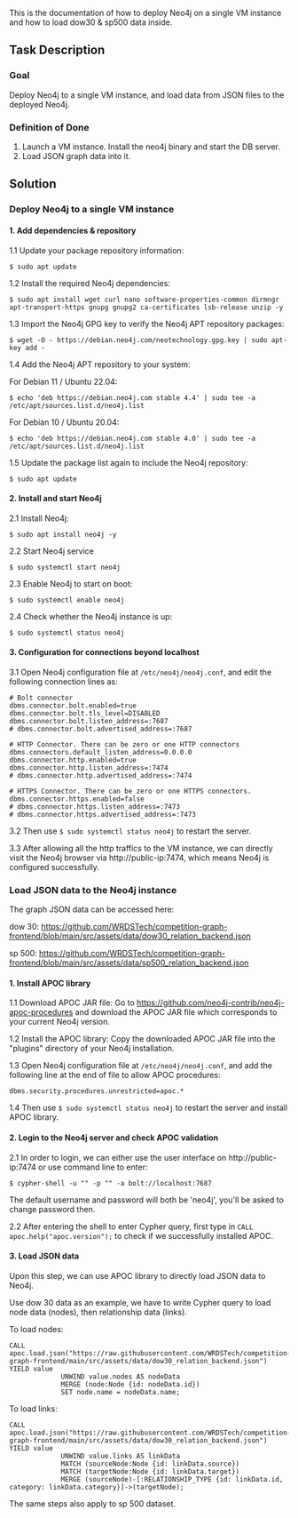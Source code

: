 This is the documentation of how to deploy Neo4j on a single VM instance and how to load dow30 & sp500 data inside.

## Task Description
### Goal
Deploy Neo4j to a single VM instance, and load data from JSON files to the deployed Neo4j.

### Definition of Done
1. Launch a VM instance. Install the neo4j binary and start the DB server.
2. Load JSON graph data into it. 

## Solution
### Deploy Neo4j to a single VM instance
#### 1. Add dependencies & repository
1.1 Update your package repository information:
   
   ```
   $ sudo apt update
   ```
1.2 Install the required Neo4j dependencies:

   ```
   $ sudo apt install wget curl nano software-properties-common dirmngr apt-transport-https gnupg gnupg2 ca-certificates lsb-release unzip -y
   ```
1.3 Import the Neo4j GPG key to verify the Neo4j APT repository packages:

   ```
   $ wget -O - https://debian.neo4j.com/neotechnology.gpg.key | sudo apt-key add -
   ```
1.4 Add the Neo4j APT repository to your system:
   
   For Debian 11 / Ubuntu 22.04:

   ```
   $ echo 'deb https://debian.neo4j.com stable 4.4' | sudo tee -a /etc/apt/sources.list.d/neo4j.list
   ```

   For Debian 10 / Ubuntu 20.04:
   
   ```
   $ echo 'deb https://debian.neo4j.com stable 4.0' | sudo tee -a /etc/apt/sources.list.d/neo4j.list
   ```
1.5 Update the package list again to include the Neo4j repository:

   ```
   $ sudo apt update
   ```
#### 2. Install and start Neo4j
2.1 Install Neo4j:

  ```
  $ sudo apt install neo4j -y
  ```
2.2 Start Neo4j service

  ```
  $ sudo systemctl start neo4j
  ```
2.3 Enable Neo4j to start on boot:

  ```
  $ sudo systemctl enable neo4j
  ```
2.4 Check whether the Neo4j instance is up:

  ```
  $ sudo systemctl status neo4j
  ```
#### 3. Configuration for connections beyond localhost
3.1 Open Neo4j configuration file at ```/etc/neo4j/neo4j.conf```, and edit the following connection lines as:

```
# Bolt connector
dbms.connector.bolt.enabled=true
dbms.connector.bolt.tls_level=DISABLED
dbms.connector.bolt.listen_address=:7687
# dbms.connector.bolt.advertised_address=:7687

# HTTP Connector. There can be zero or one HTTP connectors
dbms.connectors.default_listen_address=0.0.0.0
dbms.connector.http.enabled=true
dbms.connector.http.listen_address=:7474
# dbms.connector.http.advertised_address=:7474

# HTTPS Connector. There can be zero or one HTTPS connectors.
dbms.connector.https.enabled=false
# dbms.connector.https.listen_address=:7473
# dbms.connector.https.advertised_address=:7473
```

3.2 Then use ```$ sudo systemctl status neo4j``` to restart the server.

3.3 After allowing all the http traffics to the VM instance, we can directly visit the Neo4j browser via http://public-ip:7474, which means Neo4j is configured successfully.

### Load JSON data to the Neo4j instance
The graph JSON data can be accessed here: 

dow 30: https://github.com/WRDSTech/competition-graph-frontend/blob/main/src/assets/data/dow30_relation_backend.json

sp 500: https://github.com/WRDSTech/competition-graph-frontend/blob/main/src/assets/data/sp500_relation_backend.json

#### 1. Install APOC library
1.1 Download APOC JAR file: Go to https://github.com/neo4j-contrib/neo4j-apoc-procedures and download the APOC JAR file which corresponds to your current Neo4j version.

1.2 Install the APOC library: Copy the downloaded APOC JAR file into the "plugins" directory of your Neo4j installation.

1.3 Open Neo4j configuration file at ```/etc/neo4j/neo4j.conf```, and add the following line at the end of file to allow APOC procedures:

```
dbms.security.procedures.unrestricted=apoc.*
```
1.4 Then use ```$ sudo systemctl status neo4j``` to restart the server and install APOC library.

#### 2. Login to the Neo4j server and check APOC validation
2.1 In order to login, we can either use the user interface on http://public-ip:7474 or use command line to enter:

```
$ cypher-shell -u "" -p "" -a bolt://localhost:7687
```
The default username and password will both be 'neo4j', you'll be asked to change password then.

2.2 After entering the shell to enter Cypher query, first type in ```CALL apoc.help("apoc.version");``` to check if we successfully installed APOC.

#### 3. Load JSON data
Upon this step, we can use APOC library to directly load JSON data to Neo4j.

Use dow 30 data as an example, we have to write Cypher query to load node data (nodes), then relationship data (links).

To load nodes:

```
CALL apoc.load.json("https://raw.githubusercontent.com/WRDSTech/competition-graph-frontend/main/src/assets/data/dow30_relation_backend.json") YIELD value
             UNWIND value.nodes AS nodeData
             MERGE (node:Node {id: nodeData.id})
             SET node.name = nodeData.name;
```

To load links:

```
CALL apoc.load.json("https://raw.githubusercontent.com/WRDSTech/competition-graph-frontend/main/src/assets/data/dow30_relation_backend.json") YIELD value
             UNWIND value.links AS linkData
             MATCH (sourceNode:Node {id: linkData.source})
             MATCH (targetNode:Node {id: linkData.target})
             MERGE (sourceNode)-[:RELATIONSHIP_TYPE {id: linkData.id, category: linkData.category}]->(targetNode);
```

The same steps also apply to sp 500 dataset.



